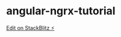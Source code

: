# angular-ngrx-tutorial

[Edit on StackBlitz ⚡️](https://stackblitz.com/edit/angular-ivy-ngrx-tutorial)